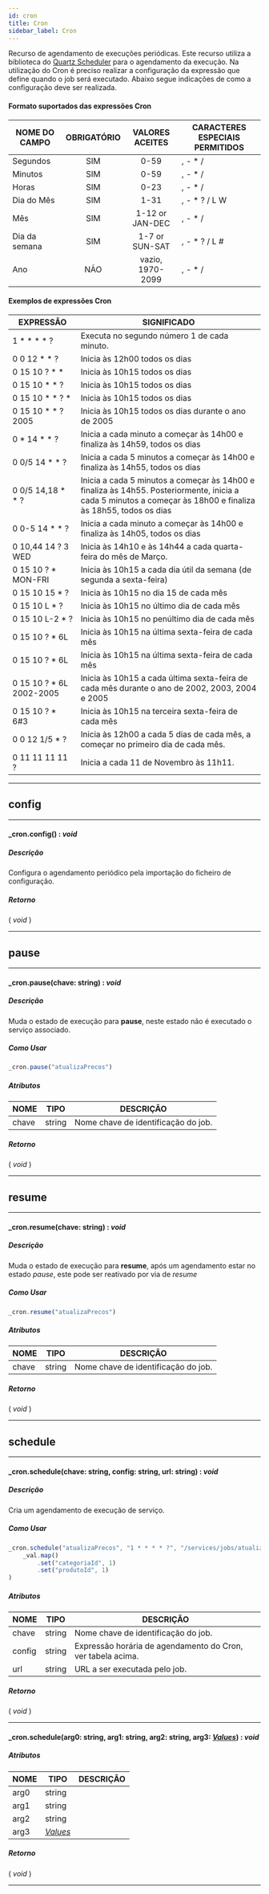 ```yaml
---
id: cron
title: Cron
sidebar_label: Cron
---
```


Recurso de agendamento de execuções periódicas. 
Este recurso utiliza a biblioteca do <a href="http://www.quartz-scheduler.org/" target="_blank">Quartz Scheduler</a> para o agendamento da execução.
Na utilização do Cron é preciso realizar a configuração da expressão que define quando o job será executado.
Abaixo segue indicações de como a configuração deve ser realizada.

#### Formato suportados das expressões Cron

|NOME DO CAMPO |	OBRIGATÓRIO |	VALORES ACEITES | CARACTERES ESPECIAIS PERMITIDOS |
| ------- |:------:|:-----------:|--------------|
| Segundos |	SIM |	0-59	| , - * / |
| Minutos | SIM	| 0-59	| , - * / |
| Horas	| SIM	| 0-23	| , - * / |
| Dia do Mês |	SIM	| 1-31	| , - * ? / L W |
| Mês	| SIM	| 1-12 or JAN-DEC	| , - * / |
| Dia da semana	| SIM	| 1-7 or SUN-SAT	| , - * ? / L # |
| Ano	| NÃO	| vazio, 1970-2099	| , - * / |

#### Exemplos de expressões Cron

|EXPRESSÃO | SIGNIFICADO |
| ------- |------|
| 1 * * * * ?	| Executa no segundo número 1 de cada minuto. |
| 0 0 12 * * ?	| Inicia às 12h00 todos os dias |
| 0 15 10 ? * *	| Inicia às 10h15 todos os dias |
| 0 15 10 * * ?	| Inicia às 10h15 todos os dias |
| 0 15 10 * * ? *	| Inicia às 10h15 todos os dias |
| 0 15 10 * * ? 2005	| Inicia às 10h15 todos os dias durante o ano de 2005 |
| 0 * 14 * * ?	| Inicia a cada minuto a começar às 14h00 e finaliza às 14h59, todos os dias |
| 0 0/5 14 * * ?	| Inicia a cada 5 minutos a começar às 14h00 e finaliza às 14h55, todos os dias |
| 0 0/5 14,18 * * ?	| Inicia a cada 5 minutos a começar às 14h00 e finaliza às 14h55. Posteriormente, inicia a cada 5 minutos a começar às 18h00 e finaliza às 18h55, todos os dias |
| 0 0-5 14 * * ?	| Inicia a cada minuto a começar às 14h00 e finaliza às 14h05, todos os dias |
| 0 10,44 14 ? 3 WED | Inicia às 14h10 e às 14h44 a cada quarta-feira do mês de Março. |
| 0 15 10 ? * MON-FRI	| Inicia às 10h15 a cada dia útil da semana (de segunda a sexta-feira) |
| 0 15 10 15 * ?	| Inicia às 10h15 no dia 15 de cada mês |
| 0 15 10 L * ?	| Inicia às 10h15 no último dia de cada mês |
| 0 15 10 L-2 * ?	| Inicia às 10h15 no penúltimo dia de cada mês |
| 0 15 10 ? * 6L	| Inicia às 10h15 na última sexta-feira de cada mês |
| 0 15 10 ? * 6L	| Inicia às 10h15 na última sexta-feira de cada mês |
| 0 15 10 ? * 6L 2002-2005	| Inicia às 10h15 a cada última sexta-feira de cada mês durante o ano de 2002, 2003, 2004 e 2005 |
| 0 15 10 ? * 6#3	| Inicia às 10h15 na terceira sexta-feira de cada mês |
| 0 0 12 1/5 * ?	| Inicia às 12h00 a cada 5 dias de cada mês, a começar no primeiro dia de cada mês. |
| 0 11 11 11 11 ?	| Inicia a cada 11 de Novembro às 11h11. |

---

## config

---

#### _cron.config() : _void_
##### Descrição

Configura o agendamento periódico pela importação do ficheiro de configuração.

##### Retorno

( _void_ )


---

## pause

---

#### _cron.pause(chave: string) : _void_
##### Descrição

Muda o estado de execução para **pause**, neste estado não é executado o serviço associado.

##### Como Usar

```javascript
_cron.pause("atualizaPrecos")

```

##### Atributos

| NOME | TIPO | DESCRIÇÃO |
|---|---|---|
| chave | string | Nome chave de identificação do job. |

##### Retorno

( _void_ )


---

## resume

---

#### _cron.resume(chave: string) : _void_
##### Descrição

Muda o estado de execução para **resume**, após um agendamento estar no estado _pause_, este pode ser reativado por via de _resume_

##### Como Usar

```javascript
_cron.resume("atualizaPrecos")

```

##### Atributos

| NOME | TIPO | DESCRIÇÃO |
|---|---|---|
| chave | string | Nome chave de identificação do job. |

##### Retorno

( _void_ )


---

## schedule

---

#### _cron.schedule(chave: string, config: string, url: string) : _void_
##### Descrição

Cria um agendamento de execução de serviço.

##### Como Usar

```javascript
_cron.schedule("atualizaPrecos", "1 * * * * ?", "/services/jobs/atualiza-precos",
    _val.map()
        .set("categoriaId", 1)
        .set("produtoId", 1)
)
```

##### Atributos

| NOME | TIPO | DESCRIÇÃO |
|---|---|---|
| chave | string | Nome chave de identificação do job. |
| config | string | Expressão horária de agendamento do Cron, ver tabela acima. |
| url | string | URL a ser executada pelo job. |

##### Retorno

( _void_ )


---

#### _cron.schedule(arg0: string, arg1: string, arg2: string, arg3: _[Values](../../objects/Values)_) : _void_
##### Atributos

| NOME | TIPO | DESCRIÇÃO |
|---|---|---|
| arg0 | string |   |
| arg1 | string |   |
| arg2 | string |   |
| arg3 | _[Values](../../objects/Values)_ |   |

##### Retorno

( _void_ )


---

